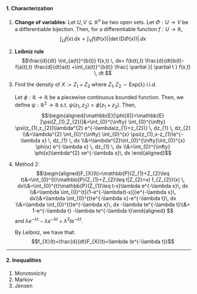 #### 1. Characterization
1. **Change of variables**: Let $U,V\subseteq \mathbb{R}^n$ be two open sets. Let $\Phi:U\to V$ be a differentiable bijection. Then, for a differentiable function $f:U\to \mathbb{R}$, $$\int_{U}f(x) \, dx=\int_{V} f(\Phi(x))\left| \det(\text{D}\Phi(x)) \right|   \, dx  $$
   
2. **Leibniz rule**
   $$\frac{d}{dt} \int_{a(t)}^{b(t)} f(x,t) \, dx= f(b(t),t) \frac{d}{dt}b(t)-f(a(t),t) \frac{d}{dt}a(t) +\int_{a(t)}^{b(t)} \frac{ \partial  }{ \partial t } f(x,t) \, dt $$



3. Find the density of $X:=Z_{1}+Z_{2}$ where $Z_{1},Z_{2}\sim \text{Exp}(\lambda)$ i.i.d.
	
	Let $\phi:\mathbb{R}\to \mathbb{R}$ be a piecewise continuous bounded function. Then, we define $\psi:\mathbb{R}^{2}\to \mathbb{R}$ s.t. $\psi(z_{1},z_{2})=\phi(z_{1}+z_{2})$. Then, $$\begin{aligned}\mathbb{E}[\phi(X)]=\mathbb{E}[\psi(Z_{1},Z_{2})]&=\int_{0}^{\infty} \int_{0}^{\infty} \psi(z_{1},z_{2})\lambda^{2} e^{-\lambda(z_{1}+z_{2})} \, dz_{1}  \, dz_{2} \\&=\lambda^{2} \int_{0}^{\infty} \int_{0}^{x} \psi(z_{1},x-z_{1})e^{-\lambda x} \, dz_{1}  \, dx \\&=\lambda^{2}\int_{0}^{\infty}\int_{0}^{x} \phi(x) e^{-\lambda x} \, dz_{1} \, dx  \\&=\int_{0}^{\infty}  \phi(x)\lambda^{2} xe^{-\lambda x}\, dx   \end{aligned}$$
3. Method 2: $$\begin{aligned}F_{X}(t)=\mathbb{P}(Z_{1}+Z_{2}\leq t)&=\int_{0}^{t}\mathbb{P}(Z_{1}+Z_{2}\leq t|Z_{2}=x) f_{Z_{2}}(x) \, dx\\&=\int_{0}^{t}\mathbb{P}(Z_{1}\leq t-x)\lambda e^{-\lambda x}\, dx 
   \\&=\lambda \int_{0}^{t}(1-e^{-\lambda(t-x)})e^{-\lambda x}\, dx\\&=\lambda \int_{0}^{t}e^{-\lambda x}-e^{-\lambda t}\, dx \\&=\lambda \int_{0}^{t}e^{-\lambda x}\, dx -\lambda te^{-\lambda t}\\&= 1-e^{-\lambda t} -\lambda te^{-\lambda t}\end{aligned} $$and $\lambda e^{-\lambda t}-\lambda e^{-\lambda t}+\lambda^{2}t e^{-\lambda t}$.
   
   By Leibniz, we have that: $$f_{X}(t)=\frac{d}{dt}F_{X}(t)=\lambda (e^{-\lambda t})$$


---
#### 2. Inequalities
1. Monotonicity
2. Markov
3. Jensen